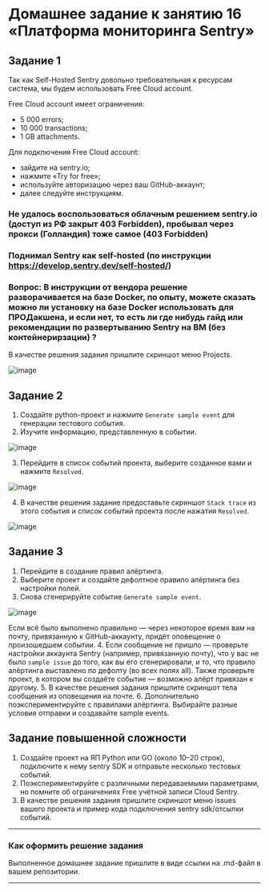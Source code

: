 # Домашнее задание к занятию 16 «Платформа мониторинга Sentry»

## Задание 1

Так как Self-Hosted Sentry довольно требовательная к ресурсам система, мы будем использовать Free Сloud account.

Free Cloud account имеет ограничения:

- 5 000 errors;
- 10 000 transactions;
- 1 GB attachments.

Для подключения Free Cloud account:

- зайдите на sentry.io;
- нажмите «Try for free»;
- используйте авторизацию через ваш GitHub-аккаунт;
- далее следуйте инструкциям.


### Не удалось воспользоваться облачным решением sentry.io (доступ из РФ закрыт 403 Forbidden), пробывал через прокси (Голландия) тоже самое (403 Forbidden)
### Поднимал Sentry как self-hosted (по инструкции https://develop.sentry.dev/self-hosted/)
### Вопрос: В инструкции от вендора решение разворачивается на базе Docker, по опыту, можете сказать можно ли установку на базе Docker использовать для ПРОДакшена, и если нет, то есть ли где нибудь гайд или рекомендации по развертыванию Sentry на ВМ (без контейнерирзации) ?

В качестве решения задания пришлите скриншот меню Projects.

![image](https://github.com/user-attachments/assets/7f8dad6f-794d-42ea-88a6-7e7c06411a99)




## Задание 2

1. Создайте python-проект и нажмите `Generate sample event` для генерации тестового события.
2. Изучите информацию, представленную в событии.

![image](https://github.com/user-attachments/assets/1f26c285-2125-4a69-9e43-89037244ef0a)

3. Перейдите в список событий проекта, выберите созданное вами и нажмите `Resolved`.

![image](https://github.com/user-attachments/assets/72ff4c1c-dd95-481f-91ff-f307d068a463)

4. В качестве решения задание предоставьте скриншот `Stack trace` из этого события и список событий проекта после нажатия `Resolved`.

![image](https://github.com/user-attachments/assets/21fd525e-a863-41f7-a933-376dca715cbd)


## Задание 3

1. Перейдите в создание правил алёртинга.
2. Выберите проект и создайте дефолтное правило алёртинга без настройки полей.
3. Снова сгенерируйте событие `Generate sample event`.

![image](https://github.com/user-attachments/assets/586b63e1-4918-46fe-920d-64f62409a554)

Если всё было выполнено правильно — через некоторое время вам на почту, привязанную к GitHub-аккаунту, придёт оповещение о произошедшем событии.
4. Если сообщение не пришло — проверьте настройки аккаунта Sentry (например, привязанную почту), что у вас не было 
`sample issue` до того, как вы его сгенерировали, и то, что правило алёртинга выставлено по дефолту (во всех полях all).
Также проверьте проект, в котором вы создаёте событие — возможно алёрт привязан к другому.
5. В качестве решения задания пришлите скриншот тела сообщения из оповещения на почте.
6. Дополнительно поэкспериментируйте с правилами алёртинга. Выбирайте разные условия отправки и создавайте sample events. 

## Задание повышенной сложности

1. Создайте проект на ЯП Python или GO (около 10–20 строк), подключите к нему sentry SDK и отправьте несколько тестовых событий.
2. Поэкспериментируйте с различными передаваемыми параметрами, но помните об ограничениях Free учётной записи Cloud Sentry.
3. В качестве решения задания пришлите скриншот меню issues вашего проекта и пример кода подключения sentry sdk/отсылки событий.

---

### Как оформить решение задания

Выполненное домашнее задание пришлите в виде ссылки на .md-файл в вашем репозитории.

---
